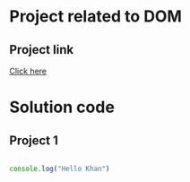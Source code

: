 # Project related to DOM

## Project link
[Click here](https://stackblitz.com/edit/dom-project-chaiaurcode?file=index.html)

# Solution code

## Project 1 

```javascript

console.log("Hello Khan")

```